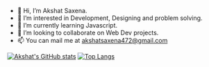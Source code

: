 - 👋 Hi, I’m Akshat Saxena.
- 👀 I’m interested in Development, Designing and problem solving.
- 🌱 I’m currently learning Javascript.
- 💞️ I’m looking to collaborate on Web Dev projects.
- 📫 You can mail me at akshatsaxena472@gmail.com


[![Akshat's GitHub stats](https://github-readme-stats.vercel.app/api?username=akshat472)](https://github.com/akshat472/github-readme-stats)
[![Top Langs](https://github-readme-stats.vercel.app/api/top-langs/?username=akshat472)](https://github.com/akshat472/github-readme-stats)


<!---
akshat472/akshat472 is a ✨ special ✨ repository because its `README.md` (this file) appears on your GitHub profile.
You can click the Preview link to take a look at your changes.
--->
